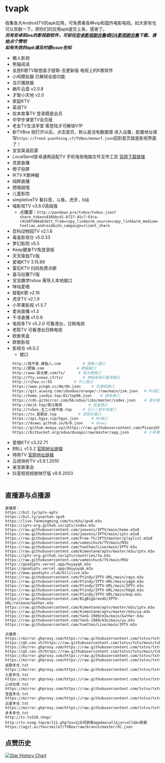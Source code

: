 # tvapk
收集各大AndroidTV的apk应用，可免费看各种vip和国外电影电视。如大家有也可以贡献一下。把你们的应用apk提交上来，感谢了。<br>
***另有安卓和ios的影视剧软件，可前往[安卓影视剧合集](https://github.com/Archmage83/Android_apk)或[IOS影视剧合集](https://github.com/Archmage83/ios_ipa)下载，请给点个赞吧***<br>
***如有失效的apk请及时提issue告知***

* 懒人影视
* 熊猫阅读
* 全民K歌TV联想盒子提取-去更新版   电视上的K歌软件
* 小鸡模拟器 已解锁全部功能
* 当贝播放器
* 蜗牛云盘  v2.0.8
* 才智小天地  v2.0
* 家庭KTV
* 英语TV
* 绘本故事TV   登录既是会员
* 中学步课堂TV会员版
* 老友TV生活学堂   需登陆才可解锁V1P
* 新TVBox   刚打开以后，点击首页，默认是没有数据源 进入设置，配置地址填写`https://freed.yuanhsing.cf/TVBox/meowcf.json`回到首页就是影视界面了！
* 宝宝英语启蒙
* LocalSend安卓通用适配TV  手机电视电脑文件互传工具 [官网下载链接](https://localsend.org/#/)
* 灵犀直播
* 橙子投屏
* IKTV  K歌神器
* 纯粹直播
* 想唱就唱
* 儿童影院
* simpleliveTV  看抖音，斗鱼，虎牙，b站
* 喵影视TV  v3.8.0高级版
    * 点播源：`http://pandown.pro/tvbox/tvbox.json?share_token=036bbcd1-b727-45c7-93ca-c9cb0f466ab3&tt_from=copy_link&utm_source=copy_link&utm_medium=toutiao_android&utm_campaign=client_share`
* 百科动物园TV   v2.1.8
* 毒盒影视仓  v5.0.33
* 梦幻影院 v5.5
* Keep健身TV免登录版
* 天天瑜伽TV版
* 爱唱KTV  3.15.69
* 雷石KTV  扫码免费点歌
* 喜马拉雅TV版
* 宝宝趣学tvbox  需导入本地接口
* 咪咕爱唱
* 智能K歌 v2.16
* 虎牙TV  v2.1.9
* 小苹果影视 v1.5.7
* 爱尚直播 v1.3
* 千寻直播 v1.0.9
* 电视多TV v5.2.0 可看港台，日韩电视
* 老陈TV  可看港台日韩电视
* 欧歌黑盒
* 欧歌影视
* 影视仓 v6.0.2
    * 接口 
	```sh
	http://我不是.摸鱼儿.com			# 摸鱼儿接口
	http://肥猫.com				# 肥猫接口
	http://www.饭太硬.com/tv/		# 饭太硬接口
	http://fty.xxooo.cf/tv/			# 神秘哥哥们备用接口
	http://rihou.cc:55			# 开心接口
	https://www.yingm.cc/dm/dm.json  	# 动漫城接口
	https://git.acwing.com/iduoduo/orange/-/raw/main/jsm.json	# PG接口
	http://home.jundie.top:81/top98.json	# 俊佬接口
 	https://cdn.gitmirror.com/bb/xduo/libs/master/index.json 	# 道长接口
 	http://mzjk.top/禁止贩卖			# 宝盒接口
 	http://tvbox.王二小放牛娃.top		# 王小二放牛娃接口
 	https://tv.菜妮丝.top			# 菜妮丝接口
 	https://api.hgyx.vip/hgyx.json		# HG接口
 	https://dxawi.github.io/0/0.json	# dxawi
 	https://github.moeyy.xyz/https://raw.githubusercontent.com/PizazzGY/TVBox/main/api.json		# 潇洒接口
 	https://bitbucket.org/xduo/duoapi/raw/master/xpg.json		# 小苹果接口
	```
* 爱唱KTV v3.22.71  
* BBLL  v1.5.2  [官网地址链接](https://install.appcenter.ms/users/xiaxiaoao/apps/bbll/distribution_groups/publicgroup)
* 特狗TV  [官网地址链接](http://tegouapp.vip/)
* 云视快听TV v3.9.1.2010
* 亲宝故事会
* 抖音短视频放映厅版 v9.9.2003
<br><br>

## 直播源与点播源

```
直播源：
https://bit.ly/iptv-aptv
https://bit.ly/yuechan-ipv6
https://live.fanmingming.com/tv/m3u/ipv6.m3u
https://iptv-org.github.io/iptv/index.m3u
https://raw.githubusercontent.com/joevess/IPTV/main/home.m3u8
https://raw.githubusercontent.com/joevess/IPTV/main/iptv.m3u8
https://raw.githubusercontent.com/Free-TV/IPTV/master/playlist.m3u8
https://raw.githubusercontent.com/vamoschuck/TV/main/M3U
https://raw.githubusercontent.com/YueChan/Live/main/IPTV.m3u
https://raw.githubusercontent.com/Kimentanm/aptv/master/m3u/iptv.m3u
https://iptv-org.github.io/iptv/countries/tw.m3u
https://raw.githubusercontent.com/vamoschuck/TV/main/M3U
https://goodiptv.vercel.app/huyayqk.m3u
https://goodiptv.vercel.app/douyuyqk.m3u
https://www.goodiptv.club/bililive.m3u
https://raw.githubusercontent.com/Ftindy/IPTV-URL/main/cqyx.m3u
https://raw.githubusercontent.com/Ftindy/IPTV-URL/main/yqgd.m3u 
https://raw.githubusercontent.com/Ftindy/IPTV-URL/main/IPTV.m3u
https://raw.githubusercontent.com/Ftindy/IPTV-URL/main/hbgd.m3u
https://raw.githubusercontent.com/Ftindy/IPTV-URL/main/msp.m3u
https://raw.githubusercontent.com/BigBigGrandG/IPTV-URL/release/Gather.m3u
https://raw.githubusercontent.com/Kimentanm/aptv/master/m3u/iptv.m3u
https://raw.githubusercontent.com/Kimentanm/aptv/master/m3u/ya.m3u
https://raw.githubusercontent.com/YanG-1989/m3u/main/Gather.m3u
https://raw.githubusercontent.com/YanG-1989/m3u/main/yu.m3u
https://raw.githubusercontent.com/YueChan/Live/main/IPTV.m3u

点播源：
https://mirror.ghproxy.com/https://raw.githubusercontent.com/txtvv/txtv/main/tvbox/0326.json
https://gh.con.sh/https://raw.githubusercontent.com/txtvv/txtv/main/tvbox/0326.json
https://mirror.ghproxy.com/https://raw.githubusercontent.com/txtvv/txtv/main/tvbox/cang.json
https://gh.con.sh/https://raw.githubusercontent.com/txtvv/txtv/main/tvbox/cang.json
https://mirror.ghproxy.com/https://raw.githubusercontent.com/txtvv/txtv/main/daku.txt
https://mirror.ghproxy.com/https://raw.githubusercontent.com/txtvv/txtv/main/ku/讴歌多仓.txt
https://mirror.ghproxy.com/https://raw.githubusercontent.com/txtvv/txtv/main/ku/七星多仓.txt
https://mirror.ghproxy.com/https://raw.githubusercontent.com/txtvv/txtv/main/ku/心动仓库.txt
https://mirror.ghproxy.com/https://raw.githubusercontent.com/txtvv/txtv/main/ku/宝盒多仓.txt
https://mirror.ghproxy.com/https://raw.githubusercontent.com/txtvv/txtv/main/ku/云星多仓.txt
https://mirror.ghproxy.com/https://raw.githubusercontent.com/txtvv/txtv/main/ku/多多多仓.txt
http://tv.tv520.shop/
http://tv.nxog.top/m/111.php?ou=公众号欧歌app&mz=all&jar=all&b=欧歌
https://agit.ai/Yoursmile7/TVBox/raw/branch/master/XC.json
```

## 点赞历史

[![Star History Chart](https://api.star-history.com/svg?repos=Archmage83/tvapk&type=Date)](https://star-history.com/#Archmage83/tvapkt&Date)
<br><br>
